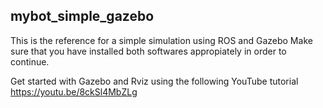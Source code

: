 ## mybot_simple_gazebo

This is the reference for a simple simulation using ROS and Gazebo
Make sure that you have installed both softwares appropiately in order to continue.

Get started with Gazebo and Rviz using the following YouTube tutorial
https://youtu.be/8ckSl4MbZLg
